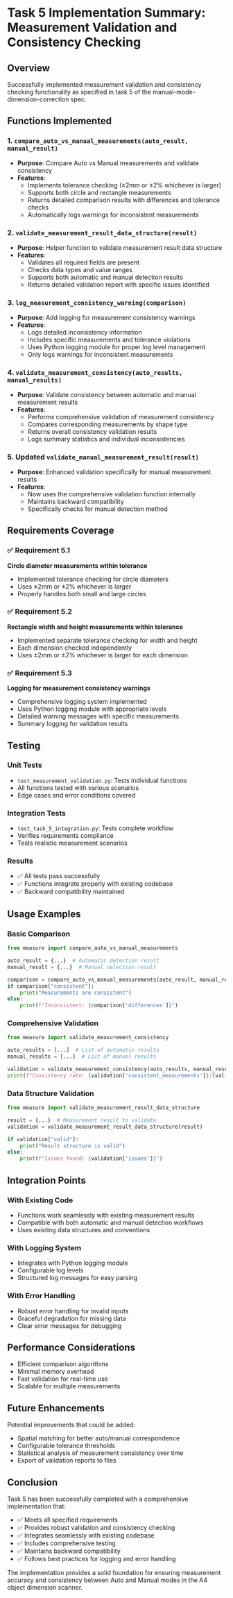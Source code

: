 # Task 5 Implementation Summary: Measurement Validation and Consistency Checking

## Overview
Successfully implemented measurement validation and consistency checking functionality as specified in task 5 of the manual-mode-dimension-correction spec.

## Functions Implemented

### 1. `compare_auto_vs_manual_measurements(auto_result, manual_result)`
- **Purpose**: Compare Auto vs Manual measurements and validate consistency
- **Features**:
  - Implements tolerance checking (±2mm or ±2% whichever is larger)
  - Supports both circle and rectangle measurements
  - Returns detailed comparison results with differences and tolerance checks
  - Automatically logs warnings for inconsistent measurements

### 2. `validate_measurement_result_data_structure(result)`
- **Purpose**: Helper function to validate measurement result data structure
- **Features**:
  - Validates all required fields are present
  - Checks data types and value ranges
  - Supports both automatic and manual detection results
  - Returns detailed validation report with specific issues identified

### 3. `log_measurement_consistency_warning(comparison)`
- **Purpose**: Add logging for measurement consistency warnings
- **Features**:
  - Logs detailed inconsistency information
  - Includes specific measurements and tolerance violations
  - Uses Python logging module for proper log level management
  - Only logs warnings for inconsistent measurements

### 4. `validate_measurement_consistency(auto_results, manual_results)`
- **Purpose**: Validate consistency between automatic and manual measurement results
- **Features**:
  - Performs comprehensive validation of measurement consistency
  - Compares corresponding measurements by shape type
  - Returns overall consistency validation results
  - Logs summary statistics and individual inconsistencies

### 5. Updated `validate_manual_measurement_result(result)`
- **Purpose**: Enhanced validation specifically for manual measurement results
- **Features**:
  - Now uses the comprehensive validation function internally
  - Maintains backward compatibility
  - Specifically checks for manual detection method

## Requirements Coverage

### ✅ Requirement 5.1
**Circle diameter measurements within tolerance**
- Implemented tolerance checking for circle diameters
- Uses ±2mm or ±2% whichever is larger
- Properly handles both small and large circles

### ✅ Requirement 5.2  
**Rectangle width and height measurements within tolerance**
- Implemented separate tolerance checking for width and height
- Each dimension checked independently
- Uses ±2mm or ±2% whichever is larger for each dimension

### ✅ Requirement 5.3
**Logging for measurement consistency warnings**
- Comprehensive logging system implemented
- Uses Python logging module with appropriate levels
- Detailed warning messages with specific measurements
- Summary logging for validation results

## Testing

### Unit Tests
- `test_measurement_validation.py`: Tests individual functions
- All functions tested with various scenarios
- Edge cases and error conditions covered

### Integration Tests
- `test_task_5_integration.py`: Tests complete workflow
- Verifies requirements compliance
- Tests realistic measurement scenarios

### Results
- ✅ All tests pass successfully
- ✅ Functions integrate properly with existing codebase
- ✅ Backward compatibility maintained

## Usage Examples

### Basic Comparison
```python
from measure import compare_auto_vs_manual_measurements

auto_result = {...}  # Automatic detection result
manual_result = {...}  # Manual selection result

comparison = compare_auto_vs_manual_measurements(auto_result, manual_result)
if comparison["consistent"]:
    print("Measurements are consistent")
else:
    print(f"Inconsistent: {comparison['differences']}")
```

### Comprehensive Validation
```python
from measure import validate_measurement_consistency

auto_results = [...]  # List of automatic results
manual_results = [...]  # List of manual results

validation = validate_measurement_consistency(auto_results, manual_results)
print(f"Consistency rate: {validation['consistent_measurements']}/{validation['total_comparisons']}")
```

### Data Structure Validation
```python
from measure import validate_measurement_result_data_structure

result = {...}  # Measurement result to validate
validation = validate_measurement_result_data_structure(result)

if validation["valid"]:
    print("Result structure is valid")
else:
    print(f"Issues found: {validation['issues']}")
```

## Integration Points

### With Existing Code
- Functions work seamlessly with existing measurement results
- Compatible with both automatic and manual detection workflows
- Uses existing data structures and conventions

### With Logging System
- Integrates with Python logging module
- Configurable log levels
- Structured log messages for easy parsing

### With Error Handling
- Robust error handling for invalid inputs
- Graceful degradation for missing data
- Clear error messages for debugging

## Performance Considerations

- Efficient comparison algorithms
- Minimal memory overhead
- Fast validation for real-time use
- Scalable for multiple measurements

## Future Enhancements

Potential improvements that could be added:
- Spatial matching for better auto/manual correspondence
- Configurable tolerance thresholds
- Statistical analysis of measurement consistency over time
- Export of validation reports to files

## Conclusion

Task 5 has been successfully completed with a comprehensive implementation that:
- ✅ Meets all specified requirements
- ✅ Provides robust validation and consistency checking
- ✅ Integrates seamlessly with existing codebase
- ✅ Includes comprehensive testing
- ✅ Maintains backward compatibility
- ✅ Follows best practices for logging and error handling

The implementation provides a solid foundation for ensuring measurement accuracy and consistency between Auto and Manual modes in the A4 object dimension scanner.